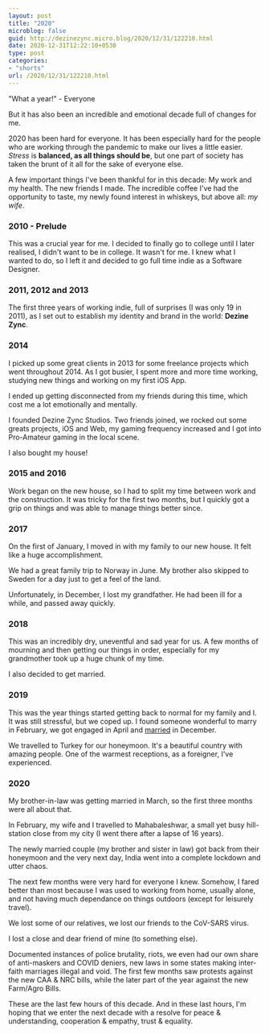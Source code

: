 ```yaml
---
layout: post
title: "2020"
microblog: false
guid: http://dezinezync.micro.blog/2020/12/31/122210.html
date: 2020-12-31T12:22:10+0530
type: post
categories:
- "shorts"
url: /2020/12/31/122210.html
---
```

"What a year!" - Everyone 

But it has also been an incredible and emotional decade full of changes for me.

2020 has been hard for everyone. It has been especially hard for the people who are working through the pandemic to make our lives a little easier. *Stress* is **balanced, as all things should be**, but one part of society has taken the brunt of it all for the sake of everyone else. 

A few important things I've been thankful for in this decade: My work and my health. The new friends I made. The incredible coffee I've had the opportunity to taste, my newly found interest in whiskeys, but above all: *my wife*.  

### 2010 - Prelude 

This was a crucial year for me. I decided to finally go to college until I later realised, I didn't want to be in college. It wasn't for me. I knew what I wanted to do, so I left it and decided to go full time indie as a Software Designer. 

### 2011, 2012 and 2013

The first three years of working indie, full of surprises (I was only 19 in 2011), as I set out to establish my identity and brand in the world: **Dezine Zync**. 

### 2014

I picked up some great clients in 2013 for some freelance projects which went throughout 2014. As I got busier, I spent more and more time working, studying new things and working on my first iOS App. 

I ended up getting disconnected from my friends during this time, which cost me a lot emotionally and mentally. 

I founded Dezine Zync Studios. Two friends joined, we rocked out some greats projects, iOS and Web, my gaming frequency increased and I got into Pro-Amateur gaming in the local scene. 


I also bought my house! 

### 2015 and 2016

Work began on the new house, so I had to split my time between work and the construction. It was tricky for the first two months, but I quickly got a grip on things and was able to manage things better since. 

### 2017

On the first of January, I moved in with my family to our new house. It felt like a huge accomplishment. 

We had a great family trip to Norway in June. My brother also skipped to Sweden for a day just to get a feel of the land. 

Unfortunately, in December, I lost my grandfather. He had been ill for a while, and passed away quickly. 

### 2018

This was an incredibly dry, uneventful and sad year for us. A few months of mourning and then getting our things in order, especially for my grandmother took up a huge chunk of my time. 

I also decided to get married. 

### 2019 

This was the year things started getting back to normal for my family and I. It was still stressful, but we coped up. I found someone wonderful to marry in February, we got engaged in April and [married](https://dezinezync.com/2019/12/08/on-friday-i.html) in December. 

We travelled to Turkey for our honeymoon. It's a beautiful country with amazing people. One of the warmest receptions, as a foreigner, I've experienced. 

### 2020 

My brother-in-law was getting married in March, so the first three months were all about that. 

In February, my wife and I travelled to Mahabaleshwar, a small yet busy hill-station close from my city (I went there after a lapse of 16 years). 

The newly married couple (my brother and sister in law) got back from their honeymoon and the very next day, India went into a complete lockdown and utter chaos. 

The next few months were very hard for everyone I knew. Somehow, I fared better than most because I was used to working from home, usually alone, and not having much dependance on things outdoors (except for leisurely travel). 

We lost some of our relatives, we lost our friends to the CoV-SARS virus. 

I lost a close and dear friend of mine (to something else). 

Documented instances of police brutality, riots, we even had our own share of anti-maskers and COVID deniers, new laws in some states making inter-faith marriages illegal and void. The first few months saw protests against the new CAA & NRC bills, while the later part of the year against the new Farm/Agro Bills. 

These are the last few hours of this decade. And in these last hours, I'm hoping that we enter the next decade with a resolve for peace & understanding, cooperation & empathy, trust & equality. 




